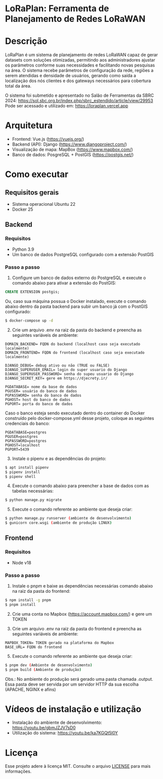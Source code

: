 # LoRaPlan: Ferramenta de Planejamento de Redes LoRaWAN

# Descrição

LoRaPlan é um sistema de planejamento de redes LoRaWAN capaz de gerar datasets com soluções otimizadas, permitindo aos administradores ajustar os parâmetros conforme suas necessidades e facilitando novas pesquisas na área. O sistema recebe parâmetros de configuração da rede, regiões a serem atendidas e densidade de usuários, gerando como saída a localização dos nós clientes e dos gateways necessários para cobertura total da área.

O sistema foi submetido e apresentado no Salão de Ferramentas da SBRC 2024: https://sol.sbc.org.br/index.php/sbrc_estendido/article/view/29953
Pode ser acessado e utilizado em: https://loraplan.vercel.app

# Arquitetura

- Frontend: Vue.js (https://vuejs.org/)
- Backend (API): Django (https://www.djangoproject.com/)
- Visualização de mapa: MapBox (https://www.mapbox.com/)
- Banco de dados: PosgreSQL + PostGIS (https://postgis.net/)

# Como executar

## Requisitos gerais

- Sistema operacional Ubuntu 22
- Docker 25

## Backend

### Requisitos

- Python 3.9
- Um banco de dados PostgreSQL configurado com a extensão PostGIS

### Passo a passo

1. Configure um banco de dados externo do PostgreSQL e execute o comando abaixo para ativar a extensão do PostGIS:

```SQL
CREATE EXTENSION postgis;
```

Ou, caso sua máquina possua o Docker instalado, execute o comando abaixo dentro da pasta backend para subir um banco já com o PostGIS configurado:

```bash
$ docker-compose up -d
```

2. Crie um arquivo .env na raiz da pasta do backend e preencha as seguintes variáveis de ambiente:

```
DOMAIN_BACKEND= FQDN do backend (localhost caso seja executado localmente)
DOMAIN_FRONTEND= FQDN do frontend (localhost caso seja executado localmente)

DJANGO_DEBUG= debug ativo ou não (TRUE ou FALSE)
DJANGO_SUPERUSER_EMAIL= login do super usuario do Django
DJANGO_SUPERUSER_PASSWORD= senha do supeu usuario do Django
DJANGO_SECRET_KEY= gere em https://djecrety.ir/

PGDATABASE= nome da base de dados
PGUSER= usuário do banco de dados
PGPASSWORD= senha do banco de dados
PGHOST= host do banco de dados
PGPORT= porta do banco de dados
```

Caso o banco esteja sendo executado dentro do container do Docker construído pelo docker-compose.yml desse projeto, coloque as seguintes credenciais do banco:

```
PGDATABASE=postgres
PGUSER=postgres
PGPASSWORD=postgres
PGHOST=localhost
PGPORT=5439
```

3. Instale o pipenv e as dependências do projeto:

```bash
$ apt install pipenv
$ pipenv install
$ pipenv shell
```

4. Execute o comando abaixo para preencher a base de dados com as tabelas necessárias:

```bash
$ python manage.py migrate
```

5. Execute o comando referente ao ambiente que deseja criar:

```bash
$ python manage.py runserver (ambiente de desenvolvimento)
$ gunicorn core.wsgi (ambiente de produção LINUX)
```

## Frontend

### Requisitos

- Node v18

### Passo a passo

1. Instale o pnpm e baixe as dependências necessárias comando abaixo na raiz da pasta do frontend:

```bash
$ npm install -g pnpm
$ pnpm install
```

2. Crie uma conta no Mapbox (https://account.mapbox.com/) e gere um TOKEN

3. Crie um arquivo .env na raiz da pasta do frontend e preencha as seguintes variáveis de ambiente:

```
MAPBOX_TOKEN= TOKEN gerado na plataforma do Mapbox
BASE_URL= FQDN do frontend
```

5. Execute o comando referente ao ambiente que deseja criar:

```bash
$ pnpm dev (Ambiente de desenvolvimento)
$ pnpm build (Ambiente de produção)
```

Obs.: No ambiente do produção será gerado uma pasta chamada .output. Essa pasta deve ser servida por um servidor HTTP da sua escolha (APACHE, NGINX e afins)

# Vídeos de instalação e utilização

- Instalação do ambiente de desenvolvimento: https://youtu.be/gbmJZJV7sD0
- Utilização do sistema: https://youtu.be/ka7KGQt5l0Y

# Licença

Esse projeto adere à licença MIT. Consulte o arquivo <a href="https://github.com/Rodrigo947/gerador-otimizador-instancias-lorawan/blob/master/LICENSE">LICENSE</a> para mais informações.

